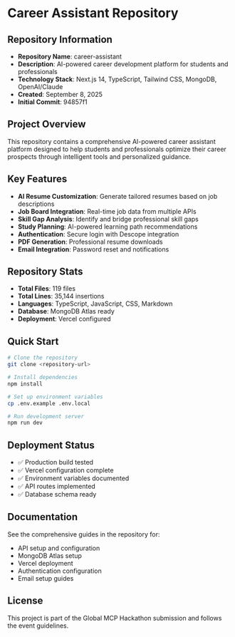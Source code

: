 # Career Assistant Repository

## Repository Information
- **Repository Name**: career-assistant
- **Description**: AI-powered career development platform for students and professionals
- **Technology Stack**: Next.js 14, TypeScript, Tailwind CSS, MongoDB, OpenAI/Claude
- **Created**: September 8, 2025
- **Initial Commit**: 94857f1

## Project Overview
This repository contains a comprehensive AI-powered career assistant platform designed to help students and professionals optimize their career prospects through intelligent tools and personalized guidance.

## Key Features
- **AI Resume Customization**: Generate tailored resumes based on job descriptions
- **Job Board Integration**: Real-time job data from multiple APIs
- **Skill Gap Analysis**: Identify and bridge professional skill gaps
- **Study Planning**: AI-powered learning path recommendations
- **Authentication**: Secure login with Descope integration
- **PDF Generation**: Professional resume downloads
- **Email Integration**: Password reset and notifications

## Repository Stats
- **Total Files**: 119 files
- **Total Lines**: 35,144 insertions
- **Languages**: TypeScript, JavaScript, CSS, Markdown
- **Database**: MongoDB Atlas ready
- **Deployment**: Vercel configured

## Quick Start
```bash
# Clone the repository
git clone <repository-url>

# Install dependencies
npm install

# Set up environment variables
cp .env.example .env.local

# Run development server
npm run dev
```

## Deployment Status
- ✅ Production build tested
- ✅ Vercel configuration complete
- ✅ Environment variables documented
- ✅ API routes implemented
- ✅ Database schema ready

## Documentation
See the comprehensive guides in the repository for:
- API setup and configuration
- MongoDB Atlas setup
- Vercel deployment
- Authentication configuration
- Email setup guides

## License
This project is part of the Global MCP Hackathon submission and follows the event guidelines.
